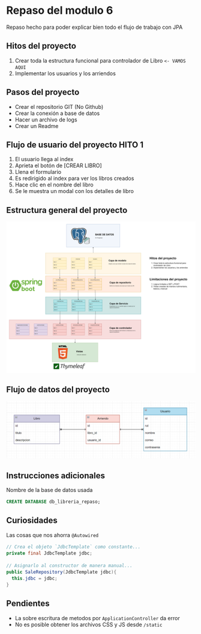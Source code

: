 # Repaso del modulo 6

Repaso hecho para poder explicar bien todo el flujo de trabajo con JPA

## Hitos del proyecto

1. Crear toda la estructura funcional para controlador de Libro `<- VAMOS AQUI`
2. Implementar los usuarios y los arriendos

## Pasos del proyecto

- Crear el repositorio GIT (No Github)
- Crear la conexión a base de datos
- Hacer un archivo de logs
- Crear un Readme

## Flujo de usuario del proyecto HITO 1

1. El usuario llega al index
2. Aprieta el botón de [CREAR LIBRO]
3. Llena el formulario
4. Es redirigido al index para ver los libros creados
5. Hace clic en el nombre del libro
6. Se le muestra un modal con los detalles de libro

## Estructura general del proyecto

![flujo_general](pictures/flujo-programa.png)

## Flujo de datos del proyecto

![database](image.png)

## Instrucciones adicionales

Nombre de la base de datos usada

```sql
CREATE DATABASE db_libreria_repaso;
```

## Curiosidades

Las cosas que nos ahorra `@Autowired`

```java
// Crea el objeto `JdbcTemplate` como constante...
private final JdbcTemplate jdbc;

// Asignarlo al constructor de manera manual...
public SaleRepository(JdbcTemplate jdbc){
  this.jdbc = jdbc;
}
```

## Pendientes

- La sobre escritura de metodos por `ApplicationController` da error
- No es posible obtener los archivos CSS y JS desde `/static`